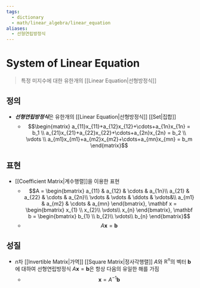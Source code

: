 ```yaml
---
tags:
  - dictionary
  - math/linear_algebra/linear_equation
aliases:
  - 선형연립방정식
---
```

# System of Linear Equation
> 특정 미지수에 대한 유한개의 [[Linear Equation|선형방정식]]
## 정의 
+ ***선형연립방정식***은 유한개의 [[Linear Equation|선형방정식]] [[Set|집합]]
	+ $$\begin{matrix}
a_{11}x_{11}+a_{12}x_{12}+\cdots+a_{1n}x_{1n} = b_1 \\
a_{21}x_{21}+a_{22}x_{22}+\cdots+a_{2n}x_{2n} = b_2 \\
\vdots \\
a_{m1}x_{m1}+a_{m2}x_{m2}+\cdots+a_{mn}x_{mn} = b_m
\end{matrix}$$
## 표현
+ [[Coefficient Matrix|계수행렬]]을 이용한 표현
	+ $$A = \begin{bmatrix}
a_{11} & a_{12} & \cdots & a_{1n}\\
a_{21} & a_{22} & \cdots & a_{2n}\\
\vdots & \vdots & \ddots & \vdots&\\
a_{m1} & a_{m2} & \cdots & a_{mn}
\end{bmatrix}, 
\mathbf x = \begin{bmatrix}
x_{1} \\
x_{2}\\
\vdots\\
x_{n}
\end{bmatrix},
\mathbf b = \begin{bmatrix}
b_{1} \\
b_{2}\\
\vdots\\
b_{n}
\end{bmatrix}$$
	+ $$A\mathbf x = \mathbf b$$
## 성질
+ $n$차 [[Invertible Matrix|가역]] [[Square Matrix|정사각행렬]] $A$와 $\mathbb R^n$의 벡터 $\mathbf b$에 대하여 선형연립방정식 $A\mathbf x = \mathbf b$은 항상 다음의 유일한 해를 가짐
	+ $$\mathbf x = A^{-1}\mathbf b$$
	